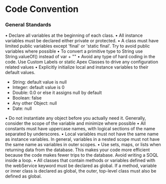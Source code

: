 # Code Convention
### General Standards

•	Declare all variables at the beginning of each class. 
•	All instance variables must be declared either private or protected. 
•	A class must have limited public variables except 'final' or 'static final'. Try to avoid public variables where possible 
•	To convert a primitive type to String use String.valueOf() instead of var + "" 
•	Avoid any type of hard coding in the code. Use Custom Labels or static Apex Classes to drive any configuration related values 
•	Explicitly initialize local and instance variables to their default values. 
- String: default value is null 
- Integer: default value is 0
- Double: 0.0 or else it assigns null by default 
- Boolean: false 
- Any other Object: null 
- Date: null 

•	Do not instantiate any object before you actually need it. Generally, consider the scope of the variable and minimize where possible 
•	All constants must have uppercase names, with logical sections of the name separated by underscores. 
•	Local variables must not have the same name as instance variables. In general, variables in a nested scope must not have the same name as variables in outer scopes. 
•	Use sets, maps, or lists when returning data from the database. This makes your code more efficient because the code makes fewer trips to the database. Avoid writing a SOQL inside a loop. 
•	All classes that contain methods or variables defined with the webService keyword must be declared as global. If a method, variable or inner class is declared as global, the outer, top-level class must also be defined as global. 
